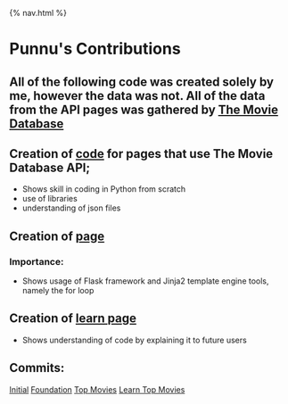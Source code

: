 {% nav.html %}

# Punnu's Contributions

## All of the following code was created solely by me, however the data was not. All of the data from the API pages was gathered by [The Movie Database](https://www.themoviedb.org/?language=en-US)

## Creation of [code](https://github.com/AkhilNandhakumar/Guython/blob/main/popcorncritics/__init__.py) for pages that use The Movie Database API;
- Shows skill in coding in Python from scratch
- use of libraries
- understanding of json files

## Creation of [page](https://github.com/AkhilNandhakumar/Guython/blob/main/templates/popcornpages/top)
### Importance:
- Shows usage of Flask framework and Jinja2 template engine tools, namely the for loop

## Creation of [learn page](https://github.com/AkhilNandhakumar/Guython/blob/main/templates/popcornpages/topL)
- Shows understanding of code by explaining it to future users

## Commits:
[Initial](https://github.com/PunarvasuS/PopcornCritics/commit/c90be69af0e0f5eab2a0c7bac087b158f615f8ed)
[Foundation](https://github.com/PunarvasuS/PopcornCritics/commit/a651d3bf1fb77c0fa713e666d4178f992fc56b98)
[Top Movies](https://github.com/PunarvasuS/PopcornCritics/commit/a0b60ee3bcf01585553309664e4bbce01eee1b62)
[Learn Top Movies](https://github.com/AkhilNandhakumar/Guython/commit/0451ccc383aafd016144314ba9016a5f480c8a4f)
